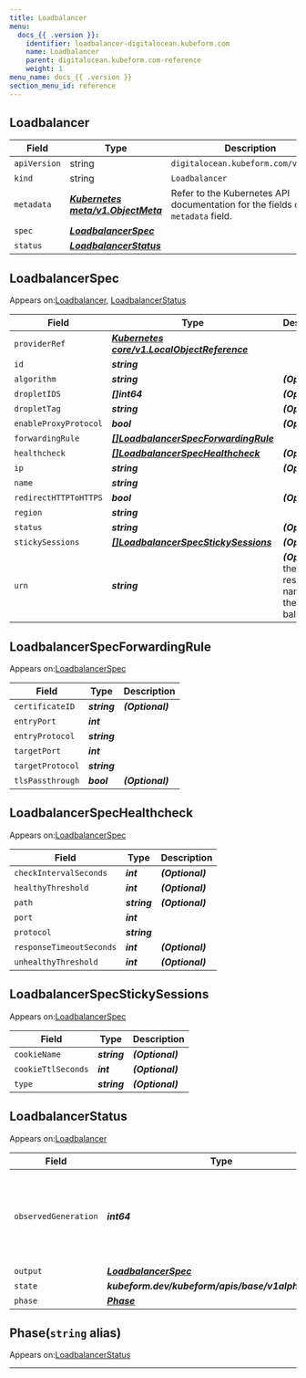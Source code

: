 ```yaml
---
title: Loadbalancer
menu:
  docs_{{ .version }}:
    identifier: loadbalancer-digitalocean.kubeform.com
    name: Loadbalancer
    parent: digitalocean.kubeform.com-reference
    weight: 1
menu_name: docs_{{ .version }}
section_menu_id: reference
---
```


## Loadbalancer
| Field | Type | Description |
| ------ | ----- | ----------- |
| `apiVersion` | string | `digitalocean.kubeform.com/v1alpha1` |
|    `kind` | string | `Loadbalancer` |
| `metadata` | ***[Kubernetes meta/v1.ObjectMeta](https://kubernetes.io/docs/reference/generated/kubernetes-api/v1.13/#objectmeta-v1-meta)***|Refer to the Kubernetes API documentation for the fields of the `metadata` field.|
| `spec` | ***[LoadbalancerSpec](#loadbalancerspec)***||
| `status` | ***[LoadbalancerStatus](#loadbalancerstatus)***||
## LoadbalancerSpec

Appears on:[Loadbalancer](#loadbalancer), [LoadbalancerStatus](#loadbalancerstatus)

| Field | Type | Description |
| ------ | ----- | ----------- |
| `providerRef` | ***[Kubernetes core/v1.LocalObjectReference](https://kubernetes.io/docs/reference/generated/kubernetes-api/v1.13/#localobjectreference-v1-core)***||
| `id` | ***string***||
| `algorithm` | ***string***| ***(Optional)*** |
| `dropletIDS` | ***[]int64***| ***(Optional)*** |
| `dropletTag` | ***string***| ***(Optional)*** |
| `enableProxyProtocol` | ***bool***| ***(Optional)*** |
| `forwardingRule` | ***[[]LoadbalancerSpecForwardingRule](#loadbalancerspecforwardingrule)***||
| `healthcheck` | ***[[]LoadbalancerSpecHealthcheck](#loadbalancerspechealthcheck)***| ***(Optional)*** |
| `ip` | ***string***| ***(Optional)*** |
| `name` | ***string***||
| `redirectHTTPToHTTPS` | ***bool***| ***(Optional)*** |
| `region` | ***string***||
| `status` | ***string***| ***(Optional)*** |
| `stickySessions` | ***[[]LoadbalancerSpecStickySessions](#loadbalancerspecstickysessions)***| ***(Optional)*** |
| `urn` | ***string***| ***(Optional)*** the uniform resource name for the load balancer|
## LoadbalancerSpecForwardingRule

Appears on:[LoadbalancerSpec](#loadbalancerspec)

| Field | Type | Description |
| ------ | ----- | ----------- |
| `certificateID` | ***string***| ***(Optional)*** |
| `entryPort` | ***int***||
| `entryProtocol` | ***string***||
| `targetPort` | ***int***||
| `targetProtocol` | ***string***||
| `tlsPassthrough` | ***bool***| ***(Optional)*** |
## LoadbalancerSpecHealthcheck

Appears on:[LoadbalancerSpec](#loadbalancerspec)

| Field | Type | Description |
| ------ | ----- | ----------- |
| `checkIntervalSeconds` | ***int***| ***(Optional)*** |
| `healthyThreshold` | ***int***| ***(Optional)*** |
| `path` | ***string***| ***(Optional)*** |
| `port` | ***int***||
| `protocol` | ***string***||
| `responseTimeoutSeconds` | ***int***| ***(Optional)*** |
| `unhealthyThreshold` | ***int***| ***(Optional)*** |
## LoadbalancerSpecStickySessions

Appears on:[LoadbalancerSpec](#loadbalancerspec)

| Field | Type | Description |
| ------ | ----- | ----------- |
| `cookieName` | ***string***| ***(Optional)*** |
| `cookieTtlSeconds` | ***int***| ***(Optional)*** |
| `type` | ***string***| ***(Optional)*** |
## LoadbalancerStatus

Appears on:[Loadbalancer](#loadbalancer)

| Field | Type | Description |
| ------ | ----- | ----------- |
| `observedGeneration` | ***int64***| ***(Optional)*** Resource generation, which is updated on mutation by the API Server.|
| `output` | ***[LoadbalancerSpec](#loadbalancerspec)***| ***(Optional)*** |
| `state` | ***kubeform.dev/kubeform/apis/base/v1alpha1.State***| ***(Optional)*** |
| `phase` | ***[Phase](#phase)***| ***(Optional)*** |
## Phase(`string` alias)

Appears on:[LoadbalancerStatus](#loadbalancerstatus)

---
